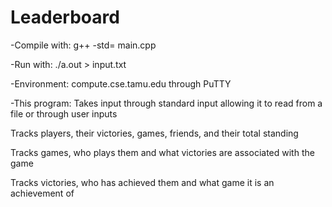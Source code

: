 # Leaderboard

-Compile with: g++ -std= main.cpp

-Run with: ./a.out > input.txt

-Environment: compute.cse.tamu.edu through PuTTY

-This program:
  Takes input through standard input allowing it to read from a file or through user inputs
  
  Tracks players, their victories, games, friends, and their total standing
  
  Tracks games, who plays them and what victories are associated with the game
  
  Tracks victories, who has achieved them and what game it is an achievement of
  
